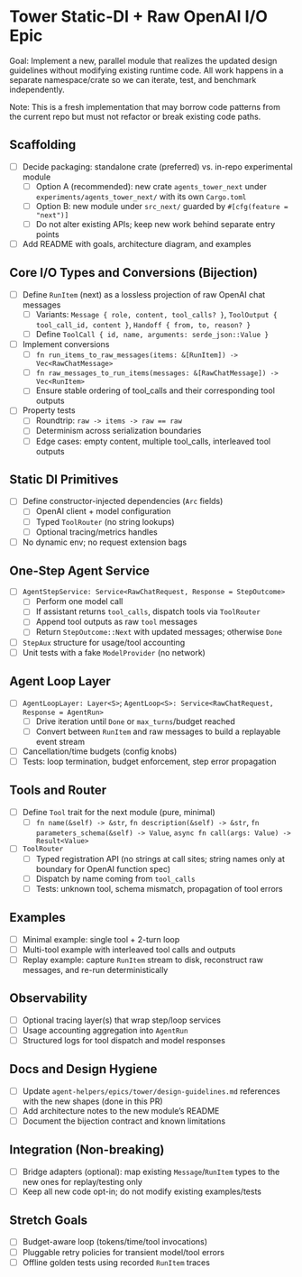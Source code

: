 # Tower Static-DI + Raw OpenAI I/O Epic

Goal: Implement a new, parallel module that realizes the updated design guidelines without modifying existing runtime code. All work happens in a separate namespace/crate so we can iterate, test, and benchmark independently.

Note: This is a fresh implementation that may borrow code patterns from the current repo but must not refactor or break existing code paths.

## Scaffolding

- [ ] Decide packaging: standalone crate (preferred) vs. in-repo experimental module
  - [ ] Option A (recommended): new crate `agents_tower_next` under `experiments/agents_tower_next/` with its own `Cargo.toml`
  - [ ] Option B: new module under `src_next/` guarded by `#[cfg(feature = "next")]`
  - [ ] Do not alter existing APIs; keep new work behind separate entry points
- [ ] Add README with goals, architecture diagram, and examples

## Core I/O Types and Conversions (Bijection)

- [ ] Define `RunItem` (next) as a lossless projection of raw OpenAI chat messages
  - [ ] Variants: `Message { role, content, tool_calls? }`, `ToolOutput { tool_call_id, content }`, `Handoff { from, to, reason? }`
  - [ ] Define `ToolCall { id, name, arguments: serde_json::Value }`
- [ ] Implement conversions
  - [ ] `fn run_items_to_raw_messages(items: &[RunItem]) -> Vec<RawChatMessage>`
  - [ ] `fn raw_messages_to_run_items(messages: &[RawChatMessage]) -> Vec<RunItem>`
  - [ ] Ensure stable ordering of tool_calls and their corresponding tool outputs
- [ ] Property tests
  - [ ] Roundtrip: `raw -> items -> raw == raw`
  - [ ] Determinism across serialization boundaries
  - [ ] Edge cases: empty content, multiple tool_calls, interleaved tool outputs

## Static DI Primitives

- [ ] Define constructor-injected dependencies (`Arc` fields)
  - [ ] OpenAI client + model configuration
  - [ ] Typed `ToolRouter` (no string lookups)
  - [ ] Optional tracing/metrics handles
- [ ] No dynamic env; no request extension bags

## One-Step Agent Service

- [ ] `AgentStepService: Service<RawChatRequest, Response = StepOutcome>`
  - [ ] Perform one model call
  - [ ] If assistant returns `tool_calls`, dispatch tools via `ToolRouter`
  - [ ] Append tool outputs as raw `tool` messages
  - [ ] Return `StepOutcome::Next` with updated messages; otherwise `Done`
- [ ] `StepAux` structure for usage/tool accounting
- [ ] Unit tests with a fake `ModelProvider` (no network)

## Agent Loop Layer

- [ ] `AgentLoopLayer: Layer<S>`; `AgentLoop<S>: Service<RawChatRequest, Response = AgentRun>`
  - [ ] Drive iteration until `Done` or `max_turns`/budget reached
  - [ ] Convert between `RunItem` and raw messages to build a replayable event stream
- [ ] Cancellation/time budgets (config knobs)
- [ ] Tests: loop termination, budget enforcement, step error propagation

## Tools and Router

- [ ] Define `Tool` trait for the next module (pure, minimal)
  - [ ] `fn name(&self) -> &str`, `fn description(&self) -> &str`, `fn parameters_schema(&self) -> Value`, `async fn call(args: Value) -> Result<Value>`
- [ ] `ToolRouter`
  - [ ] Typed registration API (no strings at call sites; string names only at boundary for OpenAI function spec)
  - [ ] Dispatch by name coming from `tool_calls`
  - [ ] Tests: unknown tool, schema mismatch, propagation of tool errors

## Examples

- [ ] Minimal example: single tool + 2-turn loop
- [ ] Multi-tool example with interleaved tool calls and outputs
- [ ] Replay example: capture `RunItem` stream to disk, reconstruct raw messages, and re-run deterministically

## Observability

- [ ] Optional tracing layer(s) that wrap step/loop services
- [ ] Usage accounting aggregation into `AgentRun`
- [ ] Structured logs for tool dispatch and model responses

## Docs and Design Hygiene

- [ ] Update `agent-helpers/epics/tower/design-guidelines.md` references with the new shapes (done in this PR)
- [ ] Add architecture notes to the new module’s README
- [ ] Document the bijection contract and known limitations

## Integration (Non-breaking)

- [ ] Bridge adapters (optional): map existing `Message`/`RunItem` types to the new ones for replay/testing only
- [ ] Keep all new code opt-in; do not modify existing examples/tests

## Stretch Goals

- [ ] Budget-aware loop (tokens/time/tool invocations)
- [ ] Pluggable retry policies for transient model/tool errors
- [ ] Offline golden tests using recorded `RunItem` traces
